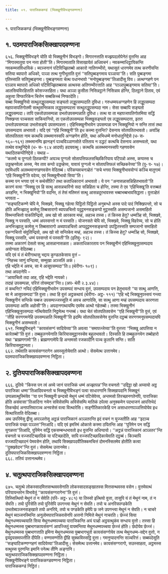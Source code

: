 ```yaml
---
title: ०१. पाराजिककण्डं (भिक्खुनीविभङ्गवण्णना)

---
```

१. पाराजिककण्डं (भिक्खुनीविभङ्गवण्णना)  


## १. पठमपाराजिकसिक्खापदवण्णना

६५६. भिक्खुनीविभङ्गे योति यो भिक्खुनीनं विभङ्गो। मिगारनत्ताति मज्झपदलोपेनेतं वुत्तन्ति आह ‘‘मिगारमातुया पन नत्ता होती’’ति। मिगारमाताति विसाखायेतं अधिवचनं। नवकम्माधिट्ठायिकन्ति नवकम्मसंविधायिकं। ब्यञ्जनानं पटिविज्झितब्बो आकारो नातिगम्भीरो, यथासुतं धारणमेव तत्थ करणीयन्ति सतिया ब्यापारो अधिको, पञ्ञा तत्थ गुणीभूताति वुत्तं ‘‘सतिपुब्बङ्गमाय पञ्ञाया’’ति। सति पुब्बङ्गमा एतिस्साति सतिपुब्बङ्गमा। पुब्बङ्गमता चेत्थ पधानभावो ‘‘मनोपुब्बङ्गमा’’तिआदीसु विय। अत्थग्गहणे पन पञ्ञाय ब्यापारो अधिको पटिविज्झितब्बस्स अत्थस्स अतिगम्भीरत्ताति आह ‘‘पञ्ञापुब्बङ्गमाय सतिया’’ति। आलसियविरहिताति कोसज्जरहिता। यथा अञ्ञा कुसीता निसिन्नट्ठाने निसिन्नाव होन्ति, ठितट्ठाने ठिताव, एवं अहुत्वा विप्फारिकेन चित्तेन सब्बकिच्चं निप्फादेति।  
सब्बा भिक्खुनियो सत्थुलद्धूपसम्पदा सङ्घतो लद्धूपसम्पदाति दुविधा। गरुधम्मपअग्गहणेन हि लद्धूपसम्पदा महापजापतिगोतमी सत्थुसन्तिकाव लद्धूपसम्पदत्ता सत्थुलद्धूपसम्पदा नाम। सेसा सब्बापि सङ्घतो लद्धूपसम्पदा। तापि एकतोउपसम्पन्ना उभतोउपसम्पन्नाति दुविधा। तत्थ या ता महापजापतिगोतमिया सद्धिं निक्खन्ता पञ्चसता साकियानियो, ता एकतोउपसम्पन्ना भिक्खुसङ्घतो एव लद्धूपसम्पदत्ता, इतरा उभतोउपसम्पन्ना उभतोसङ्घे उपसम्पन्नत्ता। एहिभिक्खुनीभावेन उपसम्पन्ना पन भिक्खुनियो न सन्ति तासं तथा उपसम्पदाय अभावतो। यदि एवं ‘‘एहि भिक्खुनी’’ति इध कस्मा वुत्तन्ति? देसनाय सोतपतितभावतो। अयञ्हि सोतपतितता नाम कत्थचि लब्भमानस्सपि अग्गहणेन होति, यथा अभिधम्मे मनोधातुनिद्देसे (ध॰ स॰ १६०-१६१) लब्भमानम्पि झानङ्गं पञ्चविञ्ञाणसोते पतिताय न उद्धटं कत्थचि देसनाय असम्भवतो, यथा तत्थेव वत्थुनिद्देसे (ध॰ स॰ ९८४ आदयो) हदयवत्थु। कत्थचि अलब्भमानस्सपि गहणवसेन यथाठितकप्पीनिद्देसे। यथाह –  
‘‘कतमो च पुग्गलो ठितकप्पी? अयञ्च पुग्गलो सोतापत्तिफलसच्छिकिरियाय पटिपन्नो अस्स, कप्पस्स च उड्डय्हनवेला अस्स, नेव ताव कप्पो उड्डय्हेय्य, यावायं पुग्गलो न सोतापत्तिफलं सच्छिकरेय्या’’ति (पु॰ प॰ १७)।  
एवमिधापि अलब्भमानगहणवसेन वेदितब्बं। परिकप्पवचनञ्हेतं ‘‘सचे भगवा भिक्खुनीभावयोग्यं कञ्चि मातुगामं ‘एहि भिक्खुनी’ति वदेय्य, एवं भिक्खुनीभावो सिया’’ति।  
कस्मा पन भगवा एवं न कथेसीति? तथा कताधिकारानं अभावतो। ये पन ‘‘अनासन्नासन्निहितभावतो’’ति कारणं वत्वा ‘‘भिक्खू एव हि सत्थु आसन्नचारिनो सदा सन्निहिता च होन्ति, तस्मा ते एव ‘एहिभिक्खू’ति वत्तब्बतं अरहन्ति, न भिक्खुनियो’’ति वदन्ति, तं तेसं मतिमत्तं सत्थु आसन्नदूरभावस्स भब्बाभब्बभावसिद्धत्ता। वुत्तञ्हेतं भगवता –  
‘‘सङ्घाटिकण्णे चेपि मे, भिक्खवे, भिक्खु गहेत्वा पिट्ठितो पिट्ठितो अनुबन्धो अस्स पादे पादं निक्खिपन्तो, सो च होति अभिज्झालु कामेसु तिब्बसारागो ब्यापन्नचित्तो पदुट्ठमनसङ्कप्पो मुट्ठस्सति असम्पजानो असमाहितो विब्भन्तचित्तो पाकतिन्द्रियो, अथ खो सो आरकाव मय्हं, अहञ्च तस्स। तं किस्स हेतु? धम्मञ्हि सो, भिक्खवे, भिक्खु न पस्सति, धम्मं अपस्सन्तो न मं पस्सति। योजनसते चेपि सो, भिक्खवे, भिक्खु विहरेय्य, सो च होति अनभिज्झालु कामेसु न तिब्बसारागो अब्यापन्नचित्तो अप्पदुट्ठमनसङ्कप्पो उपट्ठितस्सति सम्पजानो समाहितो एकग्गचित्तो संवुतिन्द्रियो, अथ खो सो सन्तिकेव मय्हं, अहञ्च तस्स। तं किस्स हेतु? धम्मञ्हि सो, भिक्खवे, भिक्खु पस्सति, धम्मं पस्सन्तो मं पस्सती’’ति (इतिवु॰ ९२)।  
तस्मा अकारणं देसतो सत्थु आसन्नानासन्नता। अकताधिकारताय पन भिक्खुनीनं एहिभिक्खुनूपसम्पदाय अयोग्यता वेदितब्बा।  
यदि एवं यं तं थेरीगाथासु भद्दाय कुण्डलकेसाय वुत्तं –  
‘‘निहच्च जाणुं वन्दित्वा, सम्मुखा अञ्जलिं अकं।  
एहि भद्देति मं अवच, सा मे आसूपसम्पदा’’ति॥ (थेरीगा॰ १०९)।  
तथा अपदानेपि –  
‘‘आयाचितो तदा आह, एहि भद्देति नायको।  
तदाहं उपसम्पन्ना, परित्तं तोयमद्दस’’न्ति॥ (अप॰ थेरी २.३.४४)।  
तं कथन्ति? नयिदं एहिभिक्खुनीभावेन उपसम्पदं सन्धाय वुत्तं, उपसम्पदाय पन हेतुभावतो ‘‘या सत्थु आणत्ति, सा मे आसूपसम्पदा’’ति वुत्ता। तथा हि वुत्तं अट्ठकथायं (थेरीगा॰ अट्ठ॰ १११) ‘‘एहि भद्दे भिक्खुनुपस्सयं गन्त्वा भिक्खुनीनं सन्तिके पब्बज उपसम्पज्जस्सूति मं अवच आणापेसि, सा सत्थु आणा मय्हं उपसम्पदाय कारणत्ता उपसम्पदा आसि अहोसी’’ति। अपदानगाथायम्पि एवमेव अत्थो गहेतब्बो। तस्मा भिक्खुनीनं एहिभिक्खुनूपसम्पदा नत्थियेवाति निट्ठमेत्थ गन्तब्बं। यथा चेतं सोतपतितवसेन ‘‘एहि भिक्खुनी’’ति वुत्तं, एवं ‘‘तीहि सरणगमनेहि उपसम्पन्नाति भिक्खुनी’’ति इदम्पि सोतपतितवसेनेव वुत्तन्ति दट्ठब्बं सरणगमनूपसम्पदायपि भिक्खुनीनं असम्भवतो।  
६५९. भिक्खुविभङ्गे ‘‘कायसंसग्गं सादियेय्या’’ति अवत्वा ‘‘समापज्जेय्या’’ति वुत्तत्ता ‘‘भिक्खु आपत्तिया न कारेतब्बो’’ति वुत्तं। तब्बहुलनयेनाति किरियासमुट्ठानस्सेव बहुलभावतो। दिस्सति हि तब्बहुलनयेन तब्बोहारो यथा ‘‘ब्राह्मणगामो’’ति। ब्राह्मणगामेपि हि अन्तमसो रजकादीनि पञ्च कुलानि सन्ति। साति किरियासमुट्ठानता।  
६६२. तथेवाति कायसंसग्गरागेन अवस्सुतोयेवाति अत्थो। सेसमेत्थ उत्तानमेव।  
पठमपाराजिकसिक्खापदवण्णना निट्ठिता।  


## २. दुतियपाराजिकसिक्खापदवण्णना

६६६. दुतिये ‘‘किस्स पन त्वं अय्ये जानं पाराजिकं धम्मं अज्झापन्न’’न्ति वचनतो ‘‘उद्दिट्ठा खो अय्यायो अट्ठ पाराजिका धम्मा’’तिआदिवचनतो च भिक्खुनीविभङ्गं पत्वा साधारणानि सिक्खापदानि भिक्खूनं उप्पन्नवत्थुस्मिंयेव ‘‘या पन भिक्खुनी छन्दसो मेथुनं धम्मं पटिसेवेय्य, अन्तमसो तिरच्छानगतेनपि, पाराजिका होति असंवासा’’तिआदिना नयेन सविसेसम्पि अविसेसम्पि मातिकं ठपेत्वा अनुक्कमेन पदभाजनं आपत्तिभेदं तिकच्छेदं अनापत्तिवारञ्च अनवसेसं वत्वा वित्थारेसि। सङ्गीतिकारकेहि पन असाधारणपञ्ञत्तियोयेव इध वित्थारिताति वेदितब्बा।  
अथ उपरिमेसु द्वीसु अपञ्ञत्तेसु अट्ठन्नं पाराजिकानं अञ्ञतरन्ति इदं वचनं न युज्जतीति आह ‘‘इदञ्च पाराजिकं पच्छा पञ्ञत्त’’न्तिआदि। यदि एवं इमस्मिं ओकासे कस्मा ठपितन्ति आह ‘‘पुरिमेन पन सद्धिं युगळत्ता’’तिआदि, पुरिमेन सद्धिं एकसम्बन्धभावतो इध वुत्तन्ति अधिप्पायो। ‘‘अट्ठन्नं पाराजिकानं अञ्ञतर’’न्ति वचनतो च वज्जपटिच्छादिकं या पटिच्छादेति, सापि वज्जपटिच्छादिकायेवाति दट्ठब्बं। किञ्चापि वज्जपटिच्छादनं पेमवसेन होति, तथापि सिक्खापदवीतिक्कमचित्तं दोमनस्सितमेव होतीति कत्वा ‘‘दुक्खवेदन’’न्ति वुत्तं। सेसमेत्थ उत्तानमेव।  
दुतियपाराजिकसिक्खापदवण्णना निट्ठिता।  
६६८. ततियं उत्तानत्थमेव।  


## ४. चतुत्थपाराजिकसिक्खापदवण्णना

६७५. चतुत्थे लोकस्सादमित्तसन्थववसेनाति लोकस्सादसङ्खातस्स मित्तसन्थवस्स वसेन। वुत्तमेवत्थं परियायन्तरेन विभावेतुं ‘‘कायसंसग्गरागेना’’ति वुत्तं।  
तिस्सित्थियो मेथुनं तं न सेवेति (परि॰ अट्ठ॰ ४८१) या तिस्सो इत्थियो वुत्ता, तासुपि यं तं मेथुनं नाम, तं न सेवति। तयो पुरिसेति तयो पुरिसेपि उपगन्त्वा मेथुनं न सेवति। तयो च अनरियपण्डकेति उभतोब्यञ्जनसङ्खाते तयो अनरिये, तयो च पण्डकेति इमेपि छ जने उपगन्त्वा मेथुनं न सेवति। न चाचरे मेथुनं ब्यञ्जनस्मिन्ति अनुलोमपाराजिकवसेनपि अत्तनो निमित्ते मेथुनं नाचरति। छेज्जं सिया मेथुनधम्मपच्चयाति सिया मेथुनधम्मपच्चया पाराजिकन्ति अयं पञ्हो अट्ठवत्थुकंव सन्धाय वुत्तो। तस्सा हि मेथुनधम्मस्स पुब्बभागकायसंसग्गं आपज्जितुं वायमन्तिया मेथुनधम्मपच्चया छेज्जं होति। छेदोयेव छेज्जं।  
मेथुनधम्मस्स पुब्बभागत्ताति इमिना मेथुनधम्मस्स पुब्बभागभूतो कायसंसग्गोयेव तत्थ मेथुनधम्म-सद्देन वुत्तो, न द्वयंद्वयसमापत्तीति दीपेति। वण्णावण्णोति द्वीहि सुक्कविस्सट्ठि वुत्ता। गमनुप्पादनन्ति सञ्चरित्तं। सब्बपदेसूति ‘‘सङ्घाटिकण्णग्गहणं सादियेय्या’’तिआदीसु। सेसमेत्थ उत्तानमेव। कायसंसग्गरागो, सउस्साहता, अट्ठमस्स वत्थुस्स पूरणन्ति इमानि पनेत्थ तीणि अङ्गानि।  
चतुत्थपाराजिकसिक्खापदवण्णना निट्ठिता।  
भिक्खुनीविभङ्गे पाराजिककण्डवण्णना निट्ठिता।  
पाराजिककण्डं निट्ठितं।  